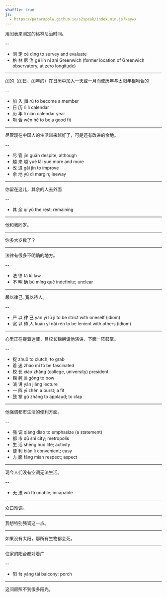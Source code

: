 ```yaml
---
shuffle: true
js:
  - https://patarapolw.github.io/s2speak/index.min.js?key=x
---
```


用闰表来测定的格林尼治时间。

--

- 测	定 cè	dìng to survey and evaluate
- 格	林	尼	治 gé	lín	ní	zhì Greenwich (former location of Greenwich observatory, at zero longitude)

---

闰的（闰日、闰年的）在日历中加入一天或一月而使历年与太阳年相吻合的

--

- 加	入 jiā	rù to become a member
- 日	历 rì	lì calendar
- 历	年 lì	nián calendar year
- 吻	合 wěn	hé to be a good fit

---

尽管现在中国人的生活越来越好了，可是还有改进的余地。

--

- 尽	管 jǐn	guǎn despite; although
- 越	来	越 yuè	lái	yuè more and more
- 改	进 gǎi	jìn to improve
- 余	地 yú	dì margin; leeway

---

你留在这儿，其余的人去外面

--

- 其	余 qí	yú the rest; remaining

---

他和我同岁。

---

你多大岁数了？

---

法律有很多不明确的地方。

--

- 法	律 fǎ	lǜ law
- 不	明	确 bù	míng	què indefinite; unclear

---

嚴以律己, 寬以待人。

--

- 严	以	律	己 yǎn	yǐ	lǜ	jǐ to be strict with oneself (idiom)
- 宽	以	待	人 kuān	yǐ	dài	rén to be lenient with others (idiom)

---

心里正在捉着迷藏，吕校长鞠躬请他演讲，下面一阵鼓掌。

--

- 捉 zhuō to clutch; to grab
- 着	迷 zháo	mí to be fascinated
- 校	长 xiào	zhǎng (college, university) president
- 鞠	躬 jū	gōng to bow
- 演	讲 yǎn	jiǎng lecture
- 一	阵 yī	zhèn a burst; a fit
- 鼓	掌 gǔ	zhǎng to applaud; to clap

---

他强调都市生活的便利方面。

--

- 强	调 qiáng	diào to emphasize (a statement)
- 都	市 dū	shì city; metropolis
- 生	活 shēng	huó life; activity
- 便	利 biàn	lì convenient; easy
- 方	面 fāng	miàn respect; aspect

---

现今人们没有空调无法生活。

--

- 无	法 wú	fǎ unable; incapable

---

众口难调。

---

我想特别强调这一点。

---

如果没有太阳，那所有生物都会死。

---

住家的阳台都对着广

--

- 阳	台 yáng	tái balcony; porch

---

这间房照不到很多阳光。
